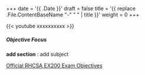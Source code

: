 
+++
date = '{{ .Date }}'
draft = false
title = '{{ replace .File.ContentBaseName "-" " " | title }}'
weight = 0 
+++

{{< youtube xxxxxxxxxx >}}


##### Objective Focus
**add section**
: add subject

[Official RHCSA EX200 Exam Objectives](https://www.redhat.com/en/services/training/ex200-red-hat-certified-system-administrator-rhcsa-exam?section=objectives)

